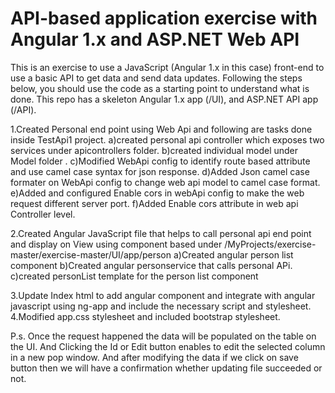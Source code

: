 # API-based application exercise with Angular 1.x and ASP.NET Web API

This is an exercise to use a JavaScript (Angular 1.x in this case) front-end to use a basic API to get data and send data updates.
Following the steps below, you should use the code as a starting point to understand what is done.
This repo has a skeleton Angular 1.x app (/UI), and ASP.NET API app (/API).

1.Created Personal end point using Web Api and following are tasks done inside TestApi1 project.
a)created personal api controller which exposes two services under apicontrollers folder.
b)created individual model under Model folder .
c)Modified WebApi config to identify route based attribute and use camel case syntax for json response.
d)Added Json camel case formater on WebApi config to change web api model to camel case format.
e)Added  and configured Enable cors  in webApi config to make the web request different server port.
f)Added Enable cors attribute in web api Controller level.

2.Created Angular JavaScript file that helps to call personal api end point and display on View using component based under 
/MyProjects/exercise-master/exercise-master/UI/app/person
a)Created angular person list component
b)Created angular personservice that calls personal APi.
c)created personList template for the person list component

3.Update Index html to add angular component and integrate with angular javascript using ng-app and include the necessary script and stylesheet.
4.Modified app.css stylesheet and included bootstrap stylesheet.

P.s. Once the request happened the data will be populated on the table on the UI. And Clicking the Id or Edit button enables to edit the selected column
in a new pop window. And after modifying the data if we click on save button then we will have a confirmation whether updating file succeeded or not.

